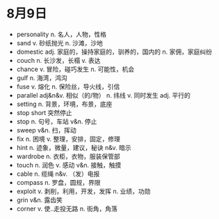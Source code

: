 # 8月9日

- personality n. 名人，人物，性格
- sand v. 砂纸抛光 n. 沙滩，沙地
- domestic adj. 家庭的，操持家庭的，驯养的，国内的 n. 家佣，家庭纠纷
- couch n. 长沙发，长榻 v. 表达
- chance v. 冒险，碰巧发生 n. 可能性，机会
- gulf n. 海湾，鸿沟
- fuse v. 熔化 n. 保险丝，导火线，引信
- parallel adj&n&v. 相似（的/物） n. 纬线 v. 同时发生 adj. 平行的
- setting n. 背景，环境，布景，底座
- stop short 突然停止
- stop n. 句号，车站 v&n. 停止
- sweep v&n. 扫，挥动
- fix n. 困境 v. 整理，安排，固定，修理
- hint n. 迹象，微量，建议，秘诀 n&v. 暗示
- wardrobe n. 衣柜，衣物，服装保管部
- touch n. 润色 v. 感动 v&n. 接触，触摸
- cable n. 缆绳 n&v. （发）电报
- compass n. 罗盘，圆规，界限
- exploit v. 剥削，利用，开发，发挥 n. 业绩，功勋
- grin v&n. 露齿笑
- corner v. 使..走投无路 n. 街角，角落
